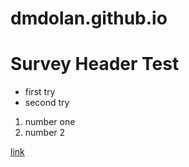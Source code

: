 # dmdolan.github.io

# Survey Header Test
- first try
- second try

1. number one
2. number 2

[link](https://redcap.partners.org/redcap)
